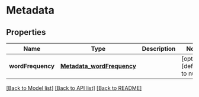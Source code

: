 # Metadata
## Properties

| Name | Type | Description | Notes |
|------------ | ------------- | ------------- | -------------|
| **wordFrequency** | [**Metadata_wordFrequency**](Metadata_wordFrequency.md) |  | [optional] [default to null] |

[[Back to Model list]](../README.md#documentation-for-models) [[Back to API list]](../README.md#documentation-for-api-endpoints) [[Back to README]](../README.md)

